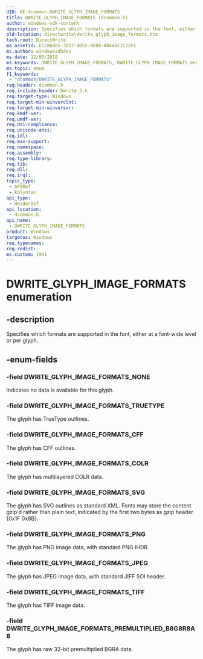 ```yaml
---
UID: NE:dcommon.DWRITE_GLYPH_IMAGE_FORMATS
title: DWRITE_GLYPH_IMAGE_FORMATS (dcommon.h)
author: windows-sdk-content
description: Specifies which formats are supported in the font, either at a font-wide level or per glyph.
old-location: directwrite\dwrite_glyph_image_formats.htm
tech.root: DirectWrite
ms.assetid: ECC868B5-3D17-4D55-8E00-AB446C1C22FE
ms.author: windowssdkdev
ms.date: 12/05/2018
ms.keywords: DWRITE_GLYPH_IMAGE_FORMATS, DWRITE_GLYPH_IMAGE_FORMATS enumeration [Direct Write], DWRITE_GLYPH_IMAGE_FORMATS_CFF, DWRITE_GLYPH_IMAGE_FORMATS_COLR, DWRITE_GLYPH_IMAGE_FORMATS_JPEG, DWRITE_GLYPH_IMAGE_FORMATS_NONE, DWRITE_GLYPH_IMAGE_FORMATS_PNG, DWRITE_GLYPH_IMAGE_FORMATS_PREMULTIPLIED_B8G8R8A8, DWRITE_GLYPH_IMAGE_FORMATS_SVG, DWRITE_GLYPH_IMAGE_FORMATS_TIFF, DWRITE_GLYPH_IMAGE_FORMATS_TRUETYPE, dcommon/DWRITE_GLYPH_IMAGE_FORMATS, dcommon/DWRITE_GLYPH_IMAGE_FORMATS_CFF, dcommon/DWRITE_GLYPH_IMAGE_FORMATS_COLR, dcommon/DWRITE_GLYPH_IMAGE_FORMATS_JPEG, dcommon/DWRITE_GLYPH_IMAGE_FORMATS_NONE, dcommon/DWRITE_GLYPH_IMAGE_FORMATS_PNG, dcommon/DWRITE_GLYPH_IMAGE_FORMATS_PREMULTIPLIED_B8G8R8A8, dcommon/DWRITE_GLYPH_IMAGE_FORMATS_SVG, dcommon/DWRITE_GLYPH_IMAGE_FORMATS_TIFF, dcommon/DWRITE_GLYPH_IMAGE_FORMATS_TRUETYPE, directwrite.dwrite_glyph_image_formats
ms.topic: enum
f1_keywords: 
 - "dcommon/DWRITE_GLYPH_IMAGE_FORMATS"
req.header: dcommon.h
req.include-header: Dwrite_3.h
req.target-type: Windows
req.target-min-winverclnt: 
req.target-min-winversvr: 
req.kmdf-ver: 
req.umdf-ver: 
req.ddi-compliance: 
req.unicode-ansi: 
req.idl: 
req.max-support: 
req.namespace: 
req.assembly: 
req.type-library: 
req.lib: 
req.dll: 
req.irql: 
topic_type:
 - APIRef
 - kbSyntax
api_type:
 - HeaderDef
api_location:
 - dcommon.h
api_name:
 - DWRITE_GLYPH_IMAGE_FORMATS
product: Windows
targetos: Windows
req.typenames: 
req.redist: 
ms.custom: 19H1
---
```


# DWRITE_GLYPH_IMAGE_FORMATS enumeration


## -description


Specifies which formats are supported in the font, either at a font-wide level or per glyph.


## -enum-fields




### -field DWRITE_GLYPH_IMAGE_FORMATS_NONE

Indicates no data is available for this glyph.


### -field DWRITE_GLYPH_IMAGE_FORMATS_TRUETYPE

The glyph has TrueType outlines.


### -field DWRITE_GLYPH_IMAGE_FORMATS_CFF

The glyph has CFF outlines.


### -field DWRITE_GLYPH_IMAGE_FORMATS_COLR

The glyph has multilayered COLR data.


### -field DWRITE_GLYPH_IMAGE_FORMATS_SVG

The glyph has SVG outlines as standard XML.  Fonts may store the content gzip'd rather than plain text, indicated by the first two bytes as gzip header {0x1F 0x8B}.


### -field DWRITE_GLYPH_IMAGE_FORMATS_PNG

The glyph has PNG image data, with standard PNG IHDR.


### -field DWRITE_GLYPH_IMAGE_FORMATS_JPEG

The glyph has JPEG image data, with standard JIFF SOI header.


### -field DWRITE_GLYPH_IMAGE_FORMATS_TIFF

The glyph has TIFF image data.


### -field DWRITE_GLYPH_IMAGE_FORMATS_PREMULTIPLIED_B8G8R8A8

The glyph has raw 32-bit premultiplied BGRA data.

